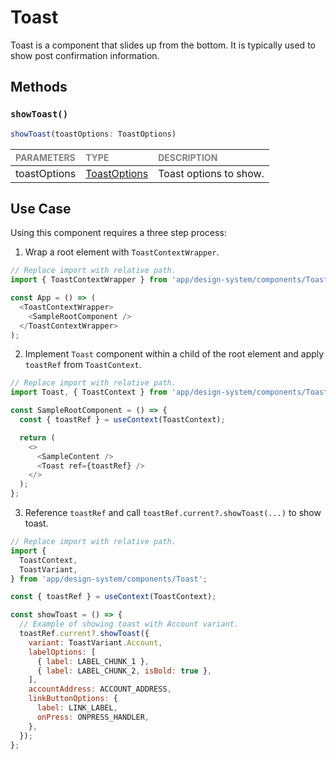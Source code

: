 # Toast

Toast is a component that slides up from the bottom. It is typically used to show post confirmation information.

## Methods

### `showToast()`

```javascript
showToast(toastOptions: ToastOptions)
```

| <span style="color:gray;font-size:14px">PARAMETERS</span> | <span style="color:gray;font-size:14px">TYPE</span> | <span style="color:gray;font-size:14px">DESCRIPTION</span> |
| :-------------------------------------------------------- | :-------------------------------------------------- | :--------------------------------------------------------- |
| toastOptions                                              | [ToastOptions](./Toast.types.ts#L36)                | Toast options to show.                                     |

## Use Case

Using this component requires a three step process:

1. Wrap a root element with `ToastContextWrapper`.

```javascript
// Replace import with relative path.
import { ToastContextWrapper } from 'app/design-system/components/Toast';

const App = () => (
  <ToastContextWrapper>
    <SampleRootComponent />
  </ToastContextWrapper>
);
```

2. Implement `Toast` component within a child of the root element and apply `toastRef` from `ToastContext`.

```javascript
// Replace import with relative path.
import Toast, { ToastContext } from 'app/design-system/components/Toast';

const SampleRootComponent = () => {
  const { toastRef } = useContext(ToastContext);

  return (
    <>
      <SampleContent />
      <Toast ref={toastRef} />
    </>
  );
};
```

3. Reference `toastRef` and call `toastRef.current?.showToast(...)` to show toast.

```javascript
// Replace import with relative path.
import {
  ToastContext,
  ToastVariant,
} from 'app/design-system/components/Toast';

const { toastRef } = useContext(ToastContext);

const showToast = () => {
  // Example of showing toast with Account variant.
  toastRef.current?.showToast({
    variant: ToastVariant.Account,
    labelOptions: [
      { label: LABEL_CHUNK_1 },
      { label: LABEL_CHUNK_2, isBold: true },
    ],
    accountAddress: ACCOUNT_ADDRESS,
    linkButtonOptions: {
      label: LINK_LABEL,
      onPress: ONPRESS_HANDLER,
    },
  });
};
```
